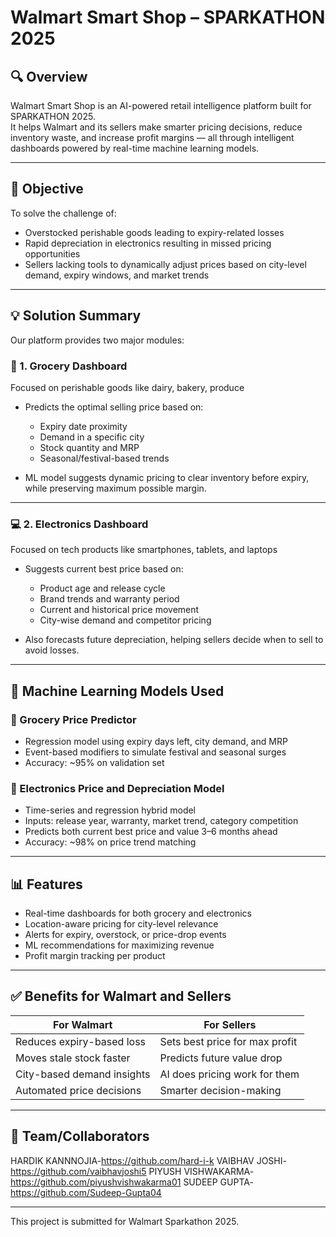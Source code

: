 # Walmart Smart Shop – SPARKATHON 2025

## 🔍 Overview

Walmart Smart Shop is an AI-powered retail intelligence platform built for SPARKATHON 2025.  
It helps Walmart and its sellers make smarter pricing decisions, reduce inventory waste, and increase profit margins — all through intelligent dashboards powered by real-time machine learning models.

---

## 🎯 Objective

To solve the challenge of:
- Overstocked perishable goods leading to expiry-related losses
- Rapid depreciation in electronics resulting in missed pricing opportunities
- Sellers lacking tools to dynamically adjust prices based on city-level demand, expiry windows, and market trends

---

## 💡 Solution Summary

Our platform provides two major modules:

### 🥬 1. Grocery Dashboard
Focused on perishable goods like dairy, bakery, produce

- Predicts the optimal selling price based on:
  - Expiry date proximity
  - Demand in a specific city
  - Stock quantity and MRP
  - Seasonal/festival-based trends

- ML model suggests dynamic pricing to clear inventory before expiry, while preserving maximum possible margin.

---

### 💻 2. Electronics Dashboard
Focused on tech products like smartphones, tablets, and laptops

- Suggests current best price based on:
  - Product age and release cycle
  - Brand trends and warranty period
  - Current and historical price movement
  - City-wise demand and competitor pricing

- Also forecasts future depreciation, helping sellers decide when to sell to avoid losses.

---

## 🧠 Machine Learning Models Used

### 🧪 Grocery Price Predictor
- Regression model using expiry days left, city demand, and MRP
- Event-based modifiers to simulate festival and seasonal surges
- Accuracy: ~95% on validation set

### 🔧 Electronics Price and Depreciation Model
- Time-series and regression hybrid model
- Inputs: release year, warranty, market trend, category competition
- Predicts both current best price and value 3–6 months ahead
- Accuracy: ~98% on price trend matching

---

## 📊 Features

- Real-time dashboards for both grocery and electronics  
- Location-aware pricing for city-level relevance  
- Alerts for expiry, overstock, or price-drop events  
- ML recommendations for maximizing revenue  
- Profit margin tracking per product  

---

## ✅ Benefits for Walmart and Sellers

| For Walmart                  | For Sellers                    |
|-----------------------------|-------------------------------|
| Reduces expiry-based loss    | Sets best price for max profit |
| Moves stale stock faster     | Predicts future value drop     |
| City-based demand insights   | AI does pricing work for them  |
| Automated price decisions    | Smarter decision-making        |

---

## 👥 Team/Collaborators

HARDIK KANNNOJIA-https://github.com/hard-i-k
VAIBHAV JOSHI-https://github.com/vaibhavjoshi5
PIYUSH VISHWAKARMA-https://github.com/piyushvishwakarma01
SUDEEP GUPTA-https://github.com/Sudeep-Gupta04


---

This project is submitted for Walmart Sparkathon 2025.
